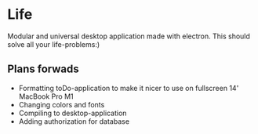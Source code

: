 # Life
Modular and universal desktop application made with electron. This should solve all your life-problems:)

## Plans forwads
* Formatting toDo-application to make it nicer to use on fullscreen 14' MacBook Pro M1
* Changing colors and fonts
* Compiling to desktop-application
* Adding authorization for database
